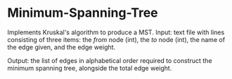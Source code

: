 # Minimum-Spanning-Tree
Implements Kruskal's algorithm to produce a MST. 
Input: text file with lines consisting of three items: the *from* node (int), the *to* node (int), the name of the edge
given, and the edge weight.

Output: the list of edges in alphabetical order required to construct the minimum spanning tree, alongside the total edge weight. 
